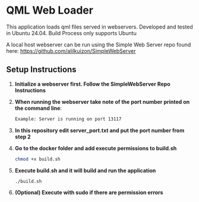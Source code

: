 
# QML Web Loader

This application loads qml files served in webservers. Developed and tested in Ubuntu 24.04. Build Process only supports Ubuntu 

A local host webserver can be run using the Simple Web Server repo found here:
https://github.com/alilkuizon/SimpleWebServer

## Setup Instructions

1. **Initialize a webserver first. Follow the SimpleWebServer Repo Instructions**
2. **When running the webserver take note of the port number printed on the command line**:

   ```bash
   Example: Server is running on port 13117

3. **In this repository edit server_port.txt and put the port number from step 2**
4. **Go to the docker folder and add execute permissions to build.sh**
    
    ```bash
   chmod +x build.sh
5. **Execute build.sh and it will build and run the application**

    ```bash
   ./build.sh
6. **(Optional) Execute with sudo if there are permission errors**
